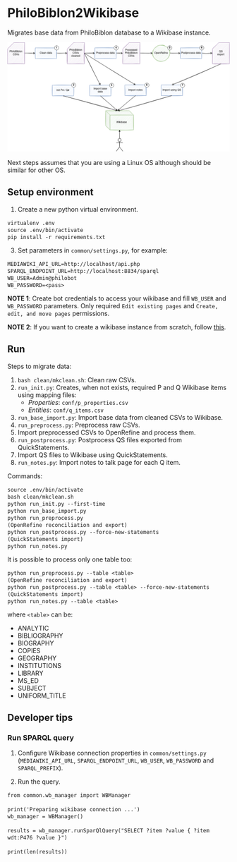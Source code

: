 # PhiloBiblon2Wikibase

Migrates base data from PhiloBiblon database to a Wikibase instance.

![PhiloBiblon import](./assets/PhiloBiblon_import.png)

Next steps assumes that you are using a Linux OS although should be similar for other OS.

## Setup environment

1. Create a new python virtual environment.
```
virtualenv .env
source .env/bin/activate
pip install -r requirements.txt
```
3. Set parameters in `common/settings.py`, for example:
```
MEDIAWIKI_API_URL=http://localhost/api.php
SPARQL_ENDPOINT_URL=http://localhost:8834/sparql
WB_USER=Admin@philobot
WB_PASSWORD=<pass>
```
__NOTE 1__: Create bot credentials to access your wikibase and fill `WB_USER` and `WB_PASSWORD` parameters. Only required `Edit existing pages` and `Create, edit, and move pages` permissions.

__NOTE 2__: If you want to create a wikibase instance from scratch, follow [this](https://github.com/faulhaber/PhiloBiblon/tree/master/philobiblon-sandbox/local).

## Run

Steps to migrate data:
1. `bash clean/mkclean.sh`: Clean raw CSVs.
2. `run_init.py`: Creates, when not exists, required P and Q Wikibase items using mapping files:
   * *Properties*: `conf/p_properties.csv`
   * *Entities*: `conf/q_items.csv`
3. `run_base_import.py`: Import base data from cleaned CSVs to Wikibase.
4. `run_preprocess.py`: Preprocess raw CSVs.
5. Import preprocessed CSVs to OpenRefine and process them.
6. `run_postprocess.py`: Postprocess QS files exported from QuickStatements.
7. Import QS files to Wikibase using QuickStatements.
8. `run_notes.py`: Import notes to talk page for each Q item.

Commands:

```
source .env/bin/activate
bash clean/mkclean.sh
python run_init.py --first-time
python run_base_import.py
python run_preprocess.py
(OpenRefine reconciliation and export)
python run_postprocess.py --force-new-statements
(QuickStatements import)
python run_notes.py
```

It is possible to process only one table too:

```
python run_preprocess.py --table <table>
(OpenRefine reconciliation and export)
python run_postprocess.py --table <table> --force-new-statements
(QuickStatements import)
python run_notes.py --table <table>
```

where `<table>` can be:
* ANALYTIC
* BIBLIOGRAPHY
* BIOGRAPHY
* COPIES
* GEOGRAPHY
* INSTITUTIONS
* LIBRARY
* MS_ED
* SUBJECT
* UNIFORM_TITLE

## Developer tips

### Run SPARQL query

1. Configure Wikibase connection properties in `common/settings.py` (`MEDIAWIKI_API_URL`, `SPARQL_ENDPOINT_URL`, `WB_USER`, `WB_PASSWORD` and `SPARQL_PREFIX`).

2. Run the query.
```
from common.wb_manager import WBManager

print('Preparing wikibase connection ...')
wb_manager = WBManager()

results = wb_manager.runSparQlQuery("SELECT ?item ?value { ?item wdt:P476 ?value }")

print(len(results))
```